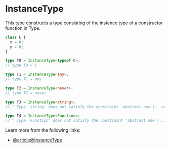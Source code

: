 # InstanceType

This type constructs a type consisting of the instance type of a constructor function in Type.

```typescript
class C {
  x = 0;
  y = 0;
}

type T0 = InstanceType<typeof C>;
// type T0 = C

type T1 = InstanceType<any>;
// type T1 = any

type T2 = InstanceType<never>;
// type T2 = never

type T3 = InstanceType<string>;
// ^ Type 'string' does not satisfy the constraint 'abstract new (...args: any) => any'.

type T4 = InstanceType<Function>;
// ^ Type 'Function' does not satisfy the constraint 'abstract new (...args: any) => any'.
```

Learn more from the following links:

- [@article@InstanceType<Type>](https://www.typescriptlang.org/docs/handbook/utility-types.html#instancetypetype)
